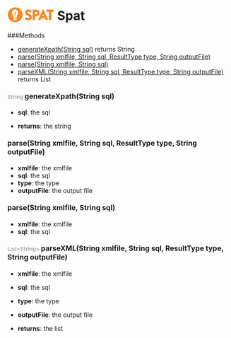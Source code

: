 <img src='spat.jpg' alt='SPAT' style='position: relative;top: 5px;'/> Spat
=====



###Methods
- [generateXpath(String sql)](#-1659832918)  returns String
- [parse(String xmlfile, String sql, ResultType type, String outputFile)](#-1099670828) 
- [parse(String xmlfile, String sql)](#677665053) 
- [parseXML(String xmlfile, String sql, ResultType type, String outputFile)](#-1075670907)  returns List


#### <span style="font-size:12px;color:#AAAAAA">String</span> <a style="font-size:16px;" name="-1659832918">generateXpath</a><span style="font-size:16px;">(String sql)</span>
- <b>sql</b>: 
        the sql

- <b>returns</b>: the string

#### <a style="font-size:16px;" name="-1099670828">parse</a><span style="font-size:16px;">(String xmlfile, String sql, ResultType type, String outputFile)</span>
- <b>xmlfile</b>: 
        the xmlfile
- <b>sql</b>: 
        the sql
- <b>type</b>: 
        the type
- <b>outputFile</b>: 
        the output file


#### <a style="font-size:16px;" name="677665053">parse</a><span style="font-size:16px;">(String xmlfile, String sql)</span>
- <b>xmlfile</b>: 
        the xmlfile
- <b>sql</b>: 
        the sql


#### <span style="font-size:12px;color:#AAAAAA">List&lt;String&gt;</span> <a style="font-size:16px;" name="-1075670907">parseXML</a><span style="font-size:16px;">(String xmlfile, String sql, ResultType type, String outputFile)</span>
- <b>xmlfile</b>: 
        the xmlfile
- <b>sql</b>: 
        the sql
- <b>type</b>: 
        the type
- <b>outputFile</b>: 
        the output file

- <b>returns</b>: the list

